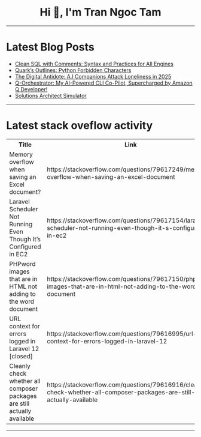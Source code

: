 <h1 align="center">Hi 👋, I'm Tran Ngoc Tam</h1>

---

# Latest Blog Posts 
<!-- BLOG-POST-LIST:START -->
- [Clean SQL with Comments: Syntax and Practices for All Engines](https://dev.to/dbvismarketing/clean-sql-with-comments-syntax-and-practices-for-all-engines-38df)
- [Quark’s Outlines: Python Forbidden Characters](https://dev.to/mike-vincent/quarks-outlines-python-forbidden-characters-5chn)
- [The Digital Antidote: A.I Companions Attack Loneliness in 2025](https://dev.to/nuno_garcia/the-digital-antidote-ai-companions-attack-loneliness-in-2025-1jca)
- [Q-Orchestrator: My AI-Powered CLI Co-Pilot, Supercharged by Amazon Q Developer!](https://dev.to/haseebarshad/q-orchestrator-my-ai-powered-cli-co-pilot-supercharged-by-amazon-q-developer-o4e)
- [Solutions Architect Simulator](https://dev.to/erendirek/solutions-architect-simulator-4f0h)
<!-- BLOG-POST-LIST:END -->

---

# Latest stack oveflow activity
<table>
  <tr><th>Title</th><th>Link</th></tr>
  <!-- STACKOVERFLOW:START --><tr><td>Memory overflow when saving an Excel document?</td><td>https://stackoverflow.com/questions/79617249/memory-overflow-when-saving-an-excel-document</td></tr><tr><td>Laravel Scheduler Not Running Even Though It’s Configured in EC2</td><td>https://stackoverflow.com/questions/79617154/laravel-scheduler-not-running-even-though-it-s-configured-in-ec2</td></tr><tr><td>PHPword images that are in HTML not adding to the word document</td><td>https://stackoverflow.com/questions/79617150/phpword-images-that-are-in-html-not-adding-to-the-word-document</td></tr><tr><td>URL context for errors logged in Laravel 12 [closed]</td><td>https://stackoverflow.com/questions/79616995/url-context-for-errors-logged-in-laravel-12</td></tr><tr><td>Cleanly check whether all composer packages are still actually available</td><td>https://stackoverflow.com/questions/79616916/cleanly-check-whether-all-composer-packages-are-still-actually-available</td></tr><!-- STACKOVERFLOW:END -->
</table>

---


